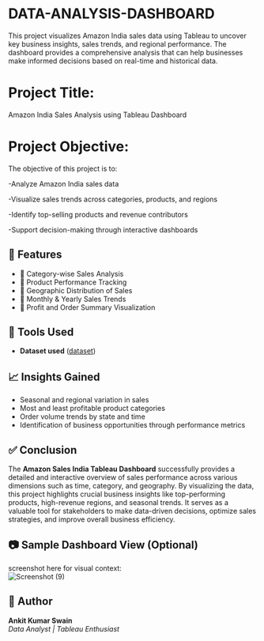 # DATA-ANALYSIS-DASHBOARD
This project visualizes Amazon India sales data using Tableau to uncover key business insights, sales trends, and regional performance. The dashboard provides a comprehensive analysis that can help businesses make informed decisions based on real-time and historical data.
# Project Title:
Amazon India Sales Analysis using Tableau Dashboard

# Project Objective:
The objective of this project is to:

-Analyze Amazon India sales data

-Visualize sales trends across categories, products, and regions

-Identify top-selling products and revenue contributors

-Support decision-making through interactive dashboards

## 📁 Features

- 📌 Category-wise Sales Analysis  
- 📌 Product Performance Tracking  
- 📌 Geographic Distribution of Sales  
- 📌 Monthly & Yearly Sales Trends  
- 📌 Profit and Order Summary Visualization


## 🧰 Tools Used

- **Dataset used** (<a href=https://github.com/Ankit176-eng/DATA-ANALYSIS-DASHBOARD/blob/main/AMAZON%20SALES%20INDIA.twb>dataset</a>)


## 📈 Insights Gained

- Seasonal and regional variation in sales
- Most and least profitable product categories
- Order volume trends by state and time
- Identification of business opportunities through performance metrics



## ✅ Conclusion

The **Amazon Sales India Tableau Dashboard** successfully provides a detailed and interactive overview of sales performance across various dimensions such as time, category, and geography. By visualizing the data, this project highlights crucial business insights like top-performing products, high-revenue regions, and seasonal trends. It serves as a valuable tool for stakeholders to make data-driven decisions, optimize sales strategies, and improve overall business efficiency.


## 📷 Sample Dashboard View (Optional)

screenshot here for visual context:  
![Screenshot (9)](https://github.com/user-attachments/assets/c9c404b8-e0ad-49ce-9da0-dc01baac2338)


## 📌 Author

**Ankit Kumar Swain**  
*Data Analyst | Tableau Enthusiast*

